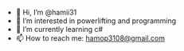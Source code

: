 - 👋 Hi, I’m @hamii31
- 👀 I’m interested in powerlifting and programming
- 🌱 I’m currently learning c#
- 📫 How to reach me: hamop3108@gmail.com

<!---
hamii31/hamii31 is a ✨ special ✨ repository because its `README.md` (this file) appears on your GitHub profile.
You can click the Preview link to take a look at your changes.
--->
